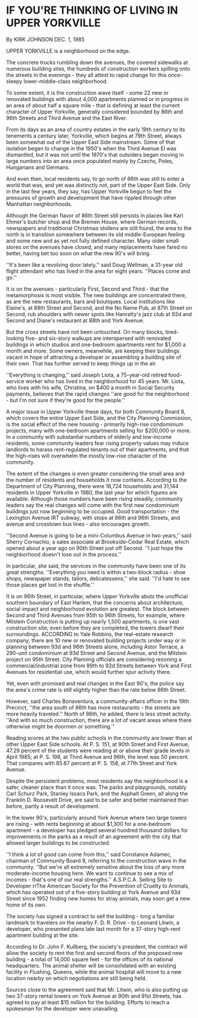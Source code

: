 IF YOU'RE THINKING OF LIVING IN UPPER YORKVILLE
===

By KIRK JOHNSON DEC. 1, 1985 

UPPER YORKVILLE is a neighborhood on the edge.

The concrete trucks rumbling down the avenues, the covered sidewalks at numerous building sites, the hundreds of construction workers spilling onto the streets in the evenings - they all attest to rapid change for this once-sleepy lower-middle-class neighborhood.

To some extent, it is the construction wave itself - some 22 new or renovated buildings with about 4,000 apartments planned or in progress in an area of about half a square mile - that is defining at least the current character of Upper Yorkville, generally considered bounded by 86th and 96th Streets and Third Avenue and the East River.

From its days as an area of country estates in the early 19th century to its tenements a century later, Yorkville, which begins at 79th Street, always been somewhat out of the Upper East Side mainstream. Some of that isolation began to change in the 1950's when the Third Avenue El was dismantled, but it was not until the 1970's that outsiders began moving in large numbers into an area once populated mainly by Czechs, Poles, Hungarians and Germans.

And even then, local residents say, to go north of 86th was still to enter a world that was, and yet was distinctly not, part of the Upper East Side. Only in the last few years, they say, has Upper Yorkville begun to feel the pressures of growth and development that have rippled through other Manhattan neighborhoods.

Although the German flavor of 86th Street still persists in places like Karl Ehmer's butcher shop and the Bremen House, where German records, newspapers and traditional Christmas stollens are still found, the area to the north is in transition somewhere between its old middle-European feeling and some new and as yet not fully defined character. Many older small stores on the avenues have closed, and many replacements have fared no better, having bet too soon on what the new 90's will bring.

''It's been like a revolving door lately,'' said Doug Wellman, a 31-year old flight attendant who has lived in the area for eight years. ''Places come and go.''

It is on the avenues - particularly First, Second and Third - that the metamorphosis is most visible. The new buildings are concentrated there, as are the new restaurants, bars and boutiques. Local institutions like Elaine's, at 88th Street and Second, and the No Name Pub, at 87th Street on Second, rub shoulders with newer spots like Hanratty's jazz club at 92d and Second and Diane's restaurant at 88th and York Avenue.

But the cross streets have not been untouched. On many blocks, tired-looking five- and six-story walkups are interspersed with renovated buildings in which studios and one-bedroom apartments rent for $1,000 a month and more. Some owners, meanwhile, are keeping their buildings vacant in hope of attracting a developer or assembling a building site of their own. That has further served to keep things up in the air.

''Everything is changing,'' said Joseph Liota, a 75-year-old retired food-service worker who has lived in the neighborhood for 45 years. Mr. Liota, who lives with his wife, Christina, on $400 a month in Social Security payments, believes that the rapid changes ''are good for the neighborhood - but I'm not sure if they're good for the people.''

A major issue in Upper Yorkville these days, for both Community Board 8, which covers the entire Upper East Side, and the City Planning Commission, is the social effect of the new housing - primarily high-rise condominium projects, many with one-bedroom apartments selling for $200,000 or more.
In a community with substantial numbers of elderly and low-income residents, some community leaders fear rising property values may induce landlords to harass rent-regulated tenants out of their apartments, and that the high-rises will overwhelm the mostly low-rise character of the community.

The extent of the changes is even greater considering the small area and the number of residents and households it now contains. According to the Department of City Planning, there were 16,724 households and 31,144 residents in Upper Yorkville in 1980, the last year for which figures are available. Although those numbers have been rising steadily, community leaders say the real changes will come with the first new condominium buildings just now beginning to be occupied. Good transportation - the Lexington Avenue IRT subway, with stops at 86th and 96th Streets, and avenue and crosstown bus lines - also encourages growth.

''Second Avenue is going to be a mini-Columbus Avenue in two years,'' said Sherry Cornachio, a sales associate at Brookside-Cedar Real Estate, which opened about a year ago on 90th Street just off Second. ''I just hope the neighborhood doesn't lose out in the process.''

In particular, she said, the services in the community have been one of its great strengths. ''Everything you need is within a two-block radius - shoe shops, newspaper stands, tailors, delicatessens,'' she said. ''I'd hate to see those places get lost in the shuffle.''

It is on 96th Street, in particular, where Upper Yorkville abuts the unofficial southern boundary of East Harlem, that the concerns about architecture, social impact and neighborhood evolution are greatest. The block between Second and Third Avenues from 95th to 96th Streets, for example, where Milstein Construction is putting up nearly 1,500 apartments, is one vast construction site; even before they are completed, the towers dwarf their surroundings. ACCORDING to Yale Robbins, the real-estate research company, there are 10 new or renovated building projects under way or in planning between 93d and 96th Streets alone, including Astor Terrace, a 290-unit condominium at 93d Street and Second Avenue, and the Milstein project on 95th Street. City Planning officials are considering rezoning a commercial/industrial zone from 89th to 92d Streets between York and First Avenues for residential use, which would further spur activity there.

Yet, even with promised and real changes in the East 90's, the police say the area's crime rate is still slightly higher than the rate below 86th Street.

However, said Charles Bonaventura, a community-affairs officer in the 19th Precinct, ''the area south of 86th has more restaurants - the streets are more heavily traveled.'' North of 86th, he added, there is less street activity. ''And with so much construction, there are a lot of vacant areas where there otherwise might be doormen or something.''

Reading scores at the two public schools in the community are lower than at other Upper East Side schools. At P. S. 151, at 90th Street and First Avenue, 47.29 percent of the students were reading at or above their grade levels in April 1985; at P. S. 198, at Third Avenue and 96th, the level was 50 percent. That compares with 85.67 percent at P. S. 158, at 77th Street and York Avenue.

Despite the persistent problems, most residents say the neighborhood is a safer, cleaner place than it once was. The parks and playgrounds, notably Carl Schurz Park, Stanley Issacs Park, and the Asphalt Green, all along the Franklin D. Roosevelt Drive, are said to be safer and better maintained than before, partly a result of development.

In the lower 90's, particularly around York Avenue where two large towers are rising - with rents beginning at about $1,300 for a one-bedroom apartment - a developer has pledged several hundred thousand dollars for improvements in the parks as a result of an agreement with the city that allowed larger buildings to be constructed.

''I think a lot of good can come from this,'' said Constance Adamec, chairman of Community Board 8, referring to the construction wave in the community. ''But we're all extremely sensitive about the loss of any more moderate-income housing here. We want to continue to see a mix of incomes - that's one of our real strengths.'' A.S.P.C.A. Selling Site to Developer rrThe American Society for the Prevention of Cruelty to Animals, which has operated out of a five-story building at York Avenue and 93d Street since 1952 finding new homes for stray animals, may soon get a new home of its own.

The society has signed a contract to sell the building - long a familiar landmark to travelers on the nearby F. D. R. Drive - to Leonard Litwin, a developer, who presented plans late last month for a 37-story high-rent apartment building at the site.

According to Dr. John F. Kullberg, the society's president, the contract will allow the society to rent the first and second floors of the proposed new building - a total of 14,000 square feet - for the offices of its national headquarters. The animal shelter will be consolidated with an existing facility in Flushing, Queens, while the animal hospital will move to a new location nearby on which negotiations are still being held.

Sources close to the agreement said that Mr. Litwin, who is also putting up two 37-story rental towers on York Avenue at 90th and 91st Streets, has agreed to pay at least $15 million for the building. Efforts to reach a spokesman for the developer were unavailing.
